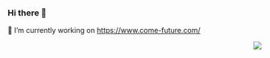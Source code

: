 ### Hi there 👋

🔭 I’m currently working on https://www.come-future.com/

<!--
**Herbbbb/Herbbbb** is a ✨ _special_ ✨ repository because its `README.md` (this file) appears on your GitHub profile.

Here are some ideas to get you started:

- 🔭 I’m currently working on ...
- 🌱 I’m currently learning ...
- 👯 I’m looking to collaborate on ...
- 🤔 I’m looking for help with ...
- 💬 Ask me about ...
- 📫 How to reach me: ...
- 😄 Pronouns: ...
- ⚡ Fun fact: ...
-->

<img align="right" src="https://github-readme-stats.vercel.app/api?username=Herbbbb&show_icons=true&icon_color=CE1D2D&text_color=718096&bg_color=ffffff&hide_title=true" /> 
